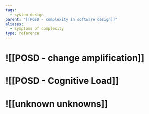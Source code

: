 ```yaml
---
tags:
  - system-design
parent: "[[POSD - complexity in software design]]"
aliases:
  - symptoms of complexity
type: reference
---
```

# ![[POSD - change amplification]]
# ![[POSD - Cognitive Load]]
# ![[unknown unknowns]]

